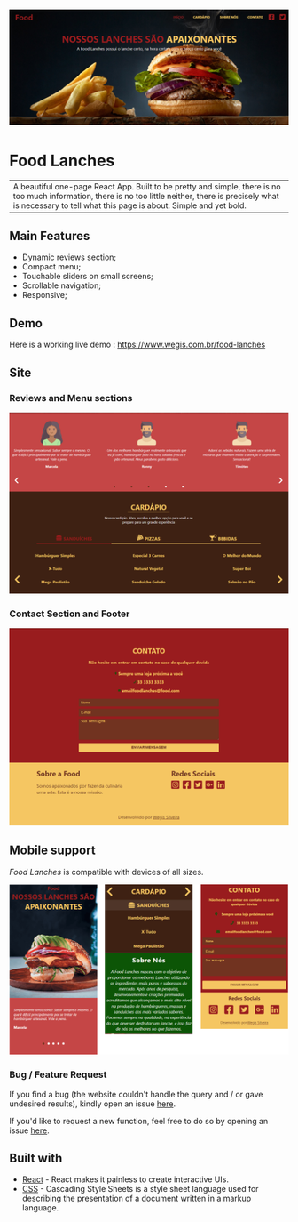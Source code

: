 # ![Made For You](https://github.com/wegissilveira/food-lanches/blob/master/images-demo/img-1.png)
# Food Lanches
<table>
<tr>
<td>
 A beautiful one-page React App. Built to be pretty and simple, there is no too much information, there is no too little neither, there is precisely what is necessary to tell what this page is about. Simple and yet bold. 
</tr>
</table>

## Main Features
- Dynamic reviews section;
- Compact menu;
- Touchable sliders on small screens;
- Scrollable navigation;
- Responsive;

## Demo
Here is a working live demo :  https://www.wegis.com.br/food-lanches


## Site

### Reviews and Menu sections

![](https://github.com/wegissilveira/food-lanches/blob/master/images-demo/img-2.png)

### Contact Section and Footer
![](https://github.com/wegissilveira/food-lanches/blob/master/images-demo/img-3.png)


## Mobile support
<em>Food Lanches</em> is compatible with devices of all sizes.

![](https://github.com/wegissilveira/food-lanches/blob/master/images-demo/mobile.png)


### Bug / Feature Request

If you find a bug (the website couldn't handle the query and / or gave undesired results), kindly open an issue [here](https://github.com/wegissilveira/food-lanches/issues).

If you'd like to request a new function, feel free to do so by opening an issue [here](https://github.com/wegissilveira/food-lanches/issues).


## Built with 

- [React](https://reactjs.org/) - React makes it painless to create interactive UIs.
- [CSS](https://www.w3schools.com/css/) - Cascading Style Sheets is a style sheet language used for describing the presentation of a document written in a markup language.
